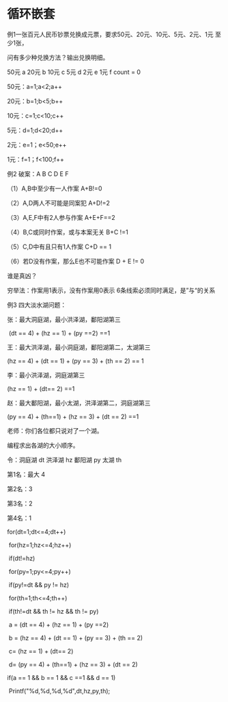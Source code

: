 # 循环嵌套

例1一张百元人民币钞票兑换成元票，要求50元、20元、10元、5元、2元、1元 至少1张，

问有多少种兑换方法？输出兑换明细。



50元      a        20元    b      10元   c      5元    d     2元    e      1元      f        count  = 0 

50元：a=1;a<2;a++

20元：b=1;b<5;b++

10元：c=1;c<10;c++

5元：d=1;d<20;d++

2元：e=1；e<50;e++

1元：f=1；f<100;f++











例2 破案：A    B    C    D    E    F

（1）A,B中至少有一人作案     A+B!=0

（2）A,D两人不可能是同案犯  A+D!=2

（3）A,E,F中有2人参与作案     A+E+F==2

（4）B,C或同时作案，或与本案无关  B+C !=1

（5）C,D中有且只有1人作案  C+D == 1

（6）若D没有作案，那么E也不可能作案   D + E != 0

谁是真凶？



穷举法：作案用1表示，没有作案用0表示  6条线索必须同时满足，是”与“的关系









例3  四大淡水湖问题：

张：最大洞庭湖，最小洪泽湖，鄱阳湖第三

​      (dt == 4)  +  (hz == 1) + (py ==2)  ==1

王：最大洪泽湖，最小洞庭湖，鄱阳湖第二，太湖第三

  (hz == 4)  +  (dt == 1)  +  (py == 3)  +   (th == 2)  == 1

李：最小洪泽湖，洞庭湖第三

(hz == 1)  + (dt== 2)   ==1

赵：最大鄱阳湖，最小太湖，洪泽湖第二，洞庭湖第三

(py == 4)  +  (th==1)   +  (hz == 3)   +  (dt == 2)   ==1

老师：你们各位都只说对了一个湖。

编程求出各湖的大小顺序。

令：洞庭湖    dt     洪泽湖   hz     鄱阳湖   py    太湖     th

第1名：最大     4    

第2名：3

第3名：2

第4名：1

for(dt=1;dt<=4;dt++)

​     for(hz=1;hz<=4;hz++)

​     if(dt!=hz)

​       for(py=1;py<=4;py++)

​        if(py!=dt && py != hz)

​         for(th=1;th<=4;th++)

​              if(th!=dt  && th != hz && th != py)

​           a =      (dt == 4)  +  (hz == 1) + (py ==2) 

​          b =      (hz == 4)  +  (dt == 1)  +  (py == 3)  +   (th == 2)  

​           c=     (hz == 1)  + (dt== 2)  

​          d=     (py == 4)  +  (th==1)   +  (hz == 3)   +  (dt == 2)  

   if(a == 1  && b == 1   && c ==1  && d == 1)

​    Printf("%d,%d,%d,%d",dt,hz,py,th);